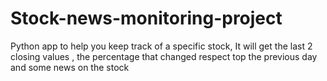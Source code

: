 # Stock-news-monitoring-project
Python app to help you keep track of a specific stock, It will get the last 2 closing values , the percentage that changed respect top the previous day and some news on the stock
